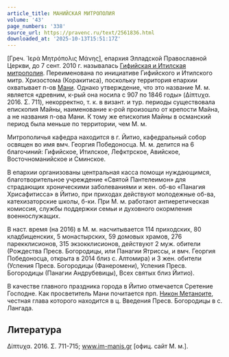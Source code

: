 ```yaml
---
article_title: МАНИЙСКАЯ МИТРОПОЛИЯ
volume: '43'
page_numbers: '338'
source_url: https://pravenc.ru/text/2561836.html
downloaded_at: '2025-10-13T15:51:17Z'
---
```


[Греч. ῾Ιερὰ Μητρόπολις Μάνης], епархия Элладской Православной Церкви, до 7 сент. 2010 г. называлась [Гифийская и Итилская митрополия](<https://pravenc.ru/text/Гифийская и Итилская митрополия.html>). Переименована по инициативе Гифийского и Итилского митр. Хризостома (Коракитиса), поскольку территория епархии охватывает п-ов [Мани](https://pravenc.ru/text/Мани.html). Однако утверждение, что это название М. м. является «древним, к-рый она носила с 907 по 1846 годы» (Δίπτυχα. 2016. Σ. 711), некорректно, т. к. в визант. и тур. периоды существовала епископия Майны, наименование к-рой произошло от крепости Майна, а не названия п-ова Мани. К тому же епископия Майны в османский период была меньше по территории, чем М. м.

Митрополичья кафедра находится в г. Йитио, кафедральный собор освящен во имя вмч. Георгия Победоносца. М. м. делится на 6 благочиний: Гифийское, Итилское, Лефктрское, Авийское, Восточноманийское и Сминское.

В епархии организованы центральная касса помощи нуждающимся, благотворительное учреждение «Святой Пантелеимон» для страдающих хроническими заболеваниями и жен. об-во «Панагия Хрисафитисса» в Йитио, при приходах действуют молодежные об-ва, катехизаторские школы, б-ки. При М. м. работают антиеретическая комиссия, службы поддержки семьи и духовного окормления военнослужащих.

В наст. время (на 2016) в М. м. насчитывается 114 приходских, 80 кладбищенских, 5 монастырских, 59 домовых храмов, 276 парекклисионов, 315 экзокклисионов, действуют 2 муж. обители (Рождества Пресв. Богородицы, или Панагии Ятриссы, и вмч. Георгия Победоносца, открыта в 2014 близ с. Алтомира) и 3 жен. обители (Успения Пресв. Богородицы (Фанеромени), Успения Пресв. Богородицы (Панагии Андрубевицы), Всех святых близ Йитио).

В качестве главного праздника города в Йитио отмечается Сретение Господне. Как просветитель Мани почитается прп. [Никон Метаноите](<https://pravenc.ru/text/Никон Метаноите.html>), честная глава которого находится в ц. Введения Пресв. Богородицы в с. Лангада.

## Литература

Δίπτυχα. 2016. Σ. 711-715; www.im-manis.gr [офиц. сайт М. м.].
